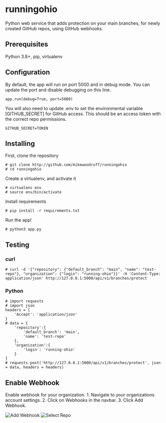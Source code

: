 # runningohio

Python web service that adds protection on your main branches, for newly created GitHub repos, using GitHub webhooks.

## Prerequisites

Python 3.8+, pip, virtualenv

## Configuration

By default, the app will run on port 5000 and in debug mode. You can update the port and disable debugging on this line.

    app.run(debug=True, port=5000)

You will also need to update .env to set the environmental variable [GITHUB_SECRET] for GitHub access. This should be an access token with the correct repo permissions.

    GITHUB_SECRET=TOKEN

## Installing

First, clone the repository

    # git clone http://github.com/mikewoodruff/runningohio
    # cd runningohio

Create a virtualenv, and activate it

    # virtualenv env 
    # source env/bin/activate

Install requirements

    # pip install -r requirements.txt

Run the app!

    # python3 app.py

## Testing

### curl

    # curl -d '{"repository": {"default_branch": "main", "name": "test-repo"}, "organization": {"login": "running-ohio"}}' -H 'Content-Type: application/json' http://127.0.0.1:5000/api/v1/branches/protect

### Python

    # import requests
    # import json
    headers = {
        'Accept': 'application/json'
    }
    # data = {
        'repository':{
            'default_branch': 'main',
            'name': 'test-repo'
        },
        'organization':{
            'login': 'running-ohio'
        }
    }
    # requests.post('http://127.0.0.1:5000/api/v1/branches/protect', json = data, headers = headers)

## Enable Webhook

Enable webhook for your organization.
    1. Navigate to your organizations account settings.
    2. Click on Webhooks in the navbar.
    3. Click Add Webhook.
    
![Add Webhook](https://github.com/mikewoodruff/runningohio/tree/feature-branch/docs/webhook1.png)
![Select Repo](https://github.com/mikewoodruff/runningohio/tree/feature-branch/docs/webhook2.png)
